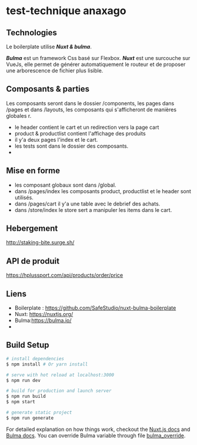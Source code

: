 # test-technique anaxago

## Technologies

Le boilerplate utilise  ***Nuxt & bulma***.

 ***Bulma*** est un framework Css basé sur Flexbox.
 ***Nuxt*** est une surcouche sur VueJs, elle permet de générer automatiquement le routeur et de proposer une arborescence de fichier plus lisible.

## Composants & parties
Les composants seront dans le dossier /components, les pages dans /pages et dans /layouts, les composants qui s'afficheront de manières globales r.

- le header contient le cart et un redirection vers la page cart
- product & productlist contient l'affichage des produits
- il y'a deux pages l'index et le cart.
- les tests sont dans le dossier des composants.
- 
## Mise en forme

- les composant globaux sont dans /global.
- dans /pages/index les composants product, productlist et le header sont utilisés.
- dans /pages/cart il y'a une table avec le debrief des achats.
- dans /store/index le store sert a manipuler les items dans le cart.

## Hebergement
http://staking-bite.surge.sh/

## API de produit
https://hplussport.com/api/products/order/price

## Liens
- Boilerplate : https://github.com/SafeStudio/nuxt-bulma-boilerplate
- Nuxt: https://nuxtjs.org/
- Bulma:https://bulma.io/
- 
## Build Setup

``` bash
# install dependencies
$ npm install # Or yarn install

# serve with hot reload at localhost:3000
$ npm run dev

# build for production and launch server
$ npm run build
$ npm start

# generate static project
$ npm run generate
```

For detailed explanation on how things work, checkout the [Nuxt.js docs](https://github.com/nuxt/nuxt.js) and [Bulma docs](https://bulma.io/).
You can override Bulma variable through file [bulma_override](./assets/scss/_bulma_override.scss).


